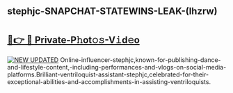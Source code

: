 ## stephjc-SNAPCHAT-STATEWINS-LEAK-(lhzrw)


# <h2><a href="https://mediaupload.pro?-20M">🔗👉 🔴 Private-P𝚑ot𝚘𝚜-V𝚒d𝚎o</a></h2>

[![NEW UPDATED](https://i.imgur.com/0qMVB7G.gif)](https://mediaupload.pro?-20M)
Online-influencer-stephjc,known-for-publishing-dance-and-lifestyle-content,-including-performances-and-vlogs-on-social-media-platforms.Brilliant-ventriloquist-assistant-stephjc,celebrated-for-their-exceptional-abilities-and-accomplishments-in-assisting-ventriloquists.  